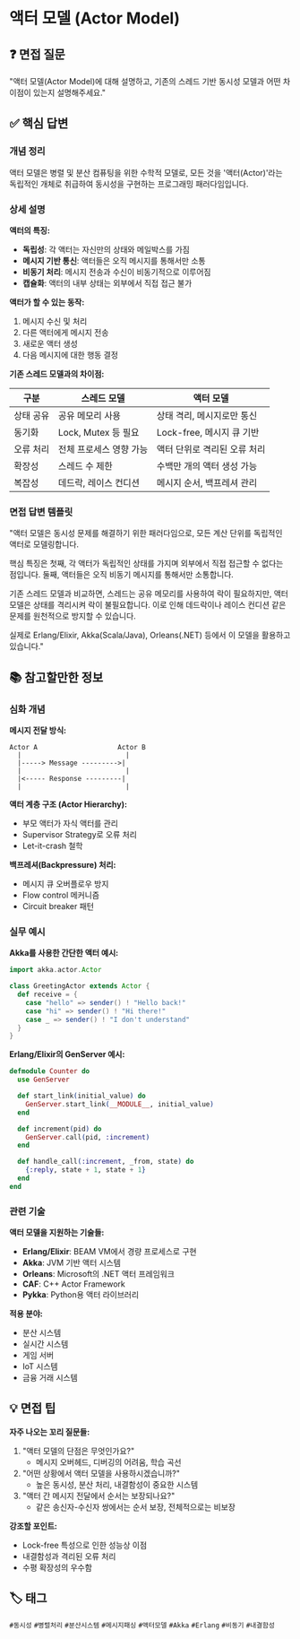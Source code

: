 # 액터 모델 (Actor Model)

## ❓ 면접 질문
"액터 모델(Actor Model)에 대해 설명하고, 기존의 스레드 기반 동시성 모델과 어떤 차이점이 있는지 설명해주세요."

## ✅ 핵심 답변

### 개념 정리
액터 모델은 병렬 및 분산 컴퓨팅을 위한 수학적 모델로, 모든 것을 '액터(Actor)'라는 독립적인 개체로 취급하여 동시성을 구현하는 프로그래밍 패러다임입니다.

### 상세 설명

**액터의 특징:**
- **독립성**: 각 액터는 자신만의 상태와 메일박스를 가짐
- **메시지 기반 통신**: 액터들은 오직 메시지를 통해서만 소통
- **비동기 처리**: 메시지 전송과 수신이 비동기적으로 이루어짐
- **캡슐화**: 액터의 내부 상태는 외부에서 직접 접근 불가

**액터가 할 수 있는 동작:**
1. 메시지 수신 및 처리
2. 다른 액터에게 메시지 전송
3. 새로운 액터 생성
4. 다음 메시지에 대한 행동 결정

**기존 스레드 모델과의 차이점:**

| 구분 | 스레드 모델 | 액터 모델 |
|------|-------------|-----------|
| 상태 공유 | 공유 메모리 사용 | 상태 격리, 메시지로만 통신 |
| 동기화 | Lock, Mutex 등 필요 | Lock-free, 메시지 큐 기반 |
| 오류 처리 | 전체 프로세스 영향 가능 | 액터 단위로 격리된 오류 처리 |
| 확장성 | 스레드 수 제한 | 수백만 개의 액터 생성 가능 |
| 복잡성 | 데드락, 레이스 컨디션 | 메시지 순서, 백프레셔 관리 |

### 면접 답변 템플릿
"액터 모델은 동시성 문제를 해결하기 위한 패러다임으로, 모든 계산 단위를 독립적인 액터로 모델링합니다. 

핵심 특징은 첫째, 각 액터가 독립적인 상태를 가지며 외부에서 직접 접근할 수 없다는 점입니다. 둘째, 액터들은 오직 비동기 메시지를 통해서만 소통합니다. 

기존 스레드 모델과 비교하면, 스레드는 공유 메모리를 사용하여 락이 필요하지만, 액터 모델은 상태를 격리시켜 락이 불필요합니다. 이로 인해 데드락이나 레이스 컨디션 같은 문제를 원천적으로 방지할 수 있습니다.

실제로 Erlang/Elixir, Akka(Scala/Java), Orleans(.NET) 등에서 이 모델을 활용하고 있습니다."

## 📚 참고할만한 정보

### 심화 개념

**메시지 전달 방식:**
```text
Actor A                    Actor B
  |                          |
  |-----> Message --------->|
  |                          |
  |<----- Response ---------|
  |                          |
```

**액터 계층 구조 (Actor Hierarchy):**
- 부모 액터가 자식 액터를 관리
- Supervisor Strategy로 오류 처리
- Let-it-crash 철학

**백프레셔(Backpressure) 처리:**
- 메시지 큐 오버플로우 방지
- Flow control 메커니즘
- Circuit breaker 패턴

### 실무 예시

**Akka를 사용한 간단한 액터 예시:**
```scala
import akka.actor.Actor

class GreetingActor extends Actor {
  def receive = {
    case "hello" => sender() ! "Hello back!"
    case "hi" => sender() ! "Hi there!"
    case _ => sender() ! "I don't understand"
  }
}
```

**Erlang/Elixir의 GenServer 예시:**
```elixir
defmodule Counter do
  use GenServer

  def start_link(initial_value) do
    GenServer.start_link(__MODULE__, initial_value)
  end

  def increment(pid) do
    GenServer.call(pid, :increment)
  end

  def handle_call(:increment, _from, state) do
    {:reply, state + 1, state + 1}
  end
end
```

### 관련 기술

**액터 모델을 지원하는 기술들:**
- **Erlang/Elixir**: BEAM VM에서 경량 프로세스로 구현
- **Akka**: JVM 기반 액터 시스템
- **Orleans**: Microsoft의 .NET 액터 프레임워크
- **CAF**: C++ Actor Framework
- **Pykka**: Python용 액터 라이브러리

**적용 분야:**
- 분산 시스템
- 실시간 시스템
- 게임 서버
- IoT 시스템
- 금융 거래 시스템

## 💡 면접 팁

**자주 나오는 꼬리 질문들:**
1. "액터 모델의 단점은 무엇인가요?"
   - 메시지 오버헤드, 디버깅의 어려움, 학습 곡선
2. "어떤 상황에서 액터 모델을 사용하시겠습니까?"
   - 높은 동시성, 분산 처리, 내결함성이 중요한 시스템
3. "액터 간 메시지 전달에서 순서는 보장되나요?"
   - 같은 송신자-수신자 쌍에서는 순서 보장, 전체적으로는 비보장

**강조할 포인트:**
- Lock-free 특성으로 인한 성능상 이점
- 내결함성과 격리된 오류 처리
- 수평 확장성의 우수함

## 🏷️ 태그
`#동시성` `#병렬처리` `#분산시스템` `#메시지패싱` `#액터모델` `#Akka` `#Erlang` `#비동기` `#내결함성`
